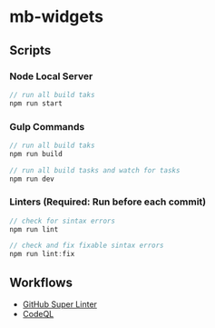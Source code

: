# mb-widgets


## Scripts

### Node Local Server
```javascript
// run all build taks
npm run start
```

### Gulp Commands
```javascript
// run all build taks
npm run build

// run all build tasks and watch for tasks
npm run dev
```

### Linters (Required: Run before each commit)
```javascript
// check for sintax errors
npm run lint

// check and fix fixable sintax errors
npm run lint:fix
```

## Workflows
- [GitHub Super Linter](https://github.com/github/super-linter)
- [CodeQL](https://docs.github.com/en/code-security/code-scanning/automatically-scanning-your-code-for-vulnerabilities-and-errors/about-code-scanning)
